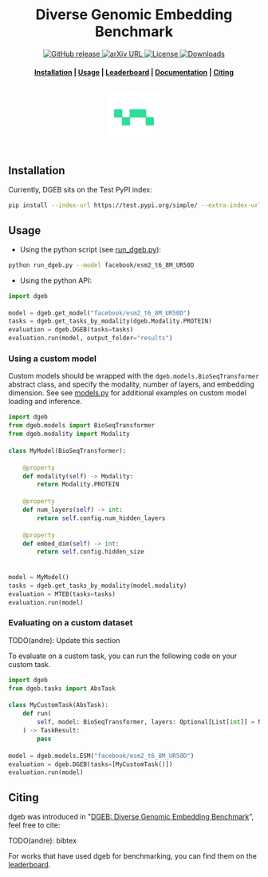 <h1 align="center">Diverse Genomic Embedding Benchmark</h1>

<p align="center">
    <a href="https://github.com/tattabio/dgeb/releases">
        <img alt="GitHub release" src="https://img.shields.io/github/v/release/tattabio/dgeb.svg">
    </a>
    <a href="">
        <img alt="arXiv URL" src="">
    </a>
    <a href="https://github.com/tattabio/dgeb/blob/main/LICENSE">
        <img alt="License" src="https://img.shields.io/github/license/tattabio/dgeb.svg">
    </a>
    <a href="https://pepy.tech/project/dgeb">
        <img alt="Downloads" src="https://static.pepy.tech/personalized-badge/dgeb?period=total&units=international_system&left_color=grey&right_color=orange&left_text=Downloads">
    </a>
</p>

<h4 align="center">
    <p>
        <a href="#installation">Installation</a> |
        <a href="#usage">Usage</a> |
        <a href="https://huggingface.co/spaces/dgeb">Leaderboard</a> |
        <a href="#documentation">Documentation</a> |
        <a href="#citing">Citing</a>
    <p>
</h4>

<h3 align="center">
    <a href="https://huggingface.co/spaces/dgeb"><img style="float: middle; padding: 10px 10px 10px 10px;" width="100" height="100" src="./docs/images/tatta_logo.png" /></a>
</h3>

## Installation

Currently, DGEB sits on the Test PyPI index:

```bash
pip install --index-url https://test.pypi.org/simple/ --extra-index-url https://pypi.org/simple/ dgeb
```

## Usage

- Using the python script (see [run_dgeb.py](https://github.com/tattabio/dgeb/blob/main/run_dgeb.py)):

```bash
python run_dgeb.py --model facebook/esm2_t6_8M_UR50D
```

- Using the python API:

```py
import dgeb

model = dgeb.get_model("facebook/esm2_t6_8M_UR50D")
tasks = dgeb.get_tasks_by_modality(dgeb.Modality.PROTEIN)
evaluation = dgeb.DGEB(tasks=tasks)
evaluation.run(model, output_folder="results")
```

### Using a custom model

Custom models should be wrapped with the `dgeb.models.BioSeqTransformer` abstract class, and specify the modality, number of layers, and embedding dimension. See see [models.py](https://github.com/tattabio/dgeb/blob/main/dgeb/models.py) for additional examples on custom model loading and inference.

```python
import dgeb
from dgeb.models import BioSeqTransformer
from dgeb.modality import Modality

class MyModel(BioSeqTransformer):

    @property
    def modality(self) -> Modality:
        return Modality.PROTEIN

    @property
    def num_layers(self) -> int:
        return self.config.num_hidden_layers

    @property
    def embed_dim(self) -> int:
        return self.config.hidden_size


model = MyModel()
tasks = dgeb.get_tasks_by_modality(model.modality)
evaluation = MTEB(tasks=tasks)
evaluation.run(model)
```

### Evaluating on a custom dataset

TODO(andre): Update this section

To evaluate on a custom task, you can run the following code on your custom task.

```python
import dgeb
from dgeb.tasks import AbsTask

class MyCustomTask(AbsTask):
    def run(
        self, model: BioSeqTransformer, layers: Optional[List[int]] = None
    ) -> TaskResult:
        pass

model = dgeb.models.ESM("facebook/esm2_t6_8M_UR50D")
evaluation = dgeb.DGEB(tasks=[MyCustomTask()])
evaluation.run(model)
```

</details>

## Citing

dgeb was introduced in "[DGEB: Diverse Genomic Embedding Benchmark]()", feel free to cite:

TODO(andre): bibtex

For works that have used dgeb for benchmarking, you can find them on the [leaderboard](https://huggingface.co/spaces/tattabio/DGEB/leaderboard).
